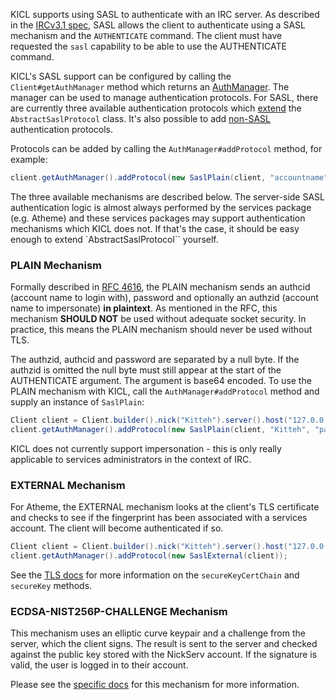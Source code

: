 KICL supports using SASL to authenticate with an IRC server. As described in the
[IRCv3.1 spec](http://ircv3.net/specs/extensions/sasl-3.1.html), SASL allows the client to authenticate using a SASL
mechanism and the `AUTHENTICATE` command. The client must have requested the `sasl` capability to be able to use the
AUTHENTICATE command.

KICL's SASL support can be configured by calling the `Client#getAuthManager` method which returns an
[AuthManager](http://kittehorg.github.io/KittehIRCClientLib/org/kitteh/irc/client/library/auth/AuthManager.html). The
manager can be used to manage authentication protocols. For SASL, there are currently three available authentication
protocols which [extend](http://kittehorg.github.io/KittehIRCClientLib/org/kitteh/irc/client/library/auth/protocol/class-use/AbstractSaslProtocol.html)
the `AbstractSaslProtocol` class. It's also possible to add [non-SASL](alt_auth.md) authentication protocols.

Protocols can be added by calling the `AuthManager#addProtocol` method, for example:

```java
client.getAuthManager().addProtocol(new SaslPlain(client, "accountname", "password"));
```

The three available mechanisms are described below. The server-side SASL authentication logic is almost always performed
by the services package (e.g. Atheme) and these services packages may support authentication mechanisms which KICL does
not. If that's the case, it should be easy enough to extend `AbstractSaslProtocol`` yourself.

### PLAIN Mechanism

Formally described in [RFC 4616](https://tools.ietf.org/html/rfc4616), the PLAIN mechanism sends an authcid (account name
to login with), password and optionally an authzid (account name to impersonate) **in plaintext**. As mentioned in the RFC,
this mechanism **SHOULD NOT** be used without adequate socket security. In practice, this means the PLAIN mechanism
should never be used without TLS.

The authzid, authcid and password are separated by a null byte. If the authzid is omitted the null byte must still
appear at the start of the AUTHENTICATE argument. The argument is base64 encoded. To use the PLAIN mechanism with KICL,
call the `AuthManager#addProtocol` method and supply an instance of `SaslPlain`:

```java
Client client = Client.builder().nick("Kitteh").server().host("127.0.0.1").then().build();
client.getAuthManager().addProtocol(new SaslPlain(client, "Kitteh", "password"));
```

KICL does not currently support impersonation - this is only really applicable to services administrators in the context
of IRC.

### EXTERNAL Mechanism

For Atheme, the EXTERNAL mechanism looks at the client's TLS certificate and checks to see if the fingerprint has been
associated with a services account. The client will become authenticated if so.

```java
Client client = Client.builder().nick("Kitteh").server().host("127.0.0.1").secureKeyCertChain(null).secureKey(null).then().build();;
client.getAuthManager().addProtocol(new SaslExternal(client));
```

See the [TLS docs](tls.md) for more information on the `secureKeyCertChain` and `secureKey` methods.

### ECDSA-NIST256P-CHALLENGE Mechanism

This mechanism uses an elliptic curve keypair and a challenge from the server, which the client signs. The result is
sent to the server and checked against the public key stored with the NickServ account. If the signature is valid, the
user is logged in to their account.

Please see the [specific docs](ecdsa.md) for this mechanism for more information.
